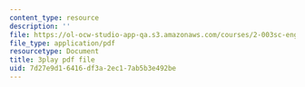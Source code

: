 ```yaml
---
content_type: resource
description: ''
file: https://ol-ocw-studio-app-qa.s3.amazonaws.com/courses/2-003sc-engineering-dynamics-fall-2011/7d27e9d16416df3a2ec17ab5b3e492be_d00XI_UTKQo.pdf
file_type: application/pdf
resourcetype: Document
title: 3play pdf file
uid: 7d27e9d1-6416-df3a-2ec1-7ab5b3e492be
---
```


